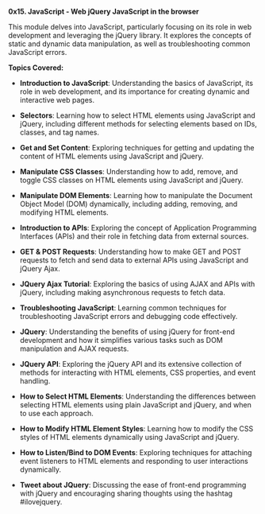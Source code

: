 **0x15. JavaScript - Web jQuery JavaScript in the browser**

This module delves into JavaScript, particularly focusing on its role in web development and leveraging the jQuery library. It explores the concepts of static and dynamic data manipulation, as well as troubleshooting common JavaScript errors.

**Topics Covered:**

- **Introduction to JavaScript**: Understanding the basics of JavaScript, its role in web development, and its importance for creating dynamic and interactive web pages.

- **Selectors**: Learning how to select HTML elements using JavaScript and jQuery, including different methods for selecting elements based on IDs, classes, and tag names.

- **Get and Set Content**: Exploring techniques for getting and updating the content of HTML elements using JavaScript and jQuery.

- **Manipulate CSS Classes**: Understanding how to add, remove, and toggle CSS classes on HTML elements using JavaScript and jQuery.

- **Manipulate DOM Elements**: Learning how to manipulate the Document Object Model (DOM) dynamically, including adding, removing, and modifying HTML elements.

- **Introduction to APIs**: Exploring the concept of Application Programming Interfaces (APIs) and their role in fetching data from external sources.

- **GET & POST Requests**: Understanding how to make GET and POST requests to fetch and send data to external APIs using JavaScript and jQuery Ajax.

- **JQuery Ajax Tutorial**: Exploring the basics of using AJAX and APIs with jQuery, including making asynchronous requests to fetch data.

- **Troubleshooting JavaScript**: Learning common techniques for troubleshooting JavaScript errors and debugging code effectively.

- **JQuery**: Understanding the benefits of using jQuery for front-end development and how it simplifies various tasks such as DOM manipulation and AJAX requests.

- **JQuery API**: Exploring the jQuery API and its extensive collection of methods for interacting with HTML elements, CSS properties, and event handling.
- **How to Select HTML Elements**: Understanding the differences between selecting HTML elements using plain JavaScript and jQuery, and when to use each approach.

- **How to Modify HTML Element Styles**: Learning how to modify the CSS styles of HTML elements dynamically using JavaScript and jQuery.

- **How to Listen/Bind to DOM Events**: Exploring techniques for attaching event listeners to HTML elements and responding to user interactions dynamically.

- **Tweet about JQuery**: Discussing the ease of front-end programming with jQuery and encouraging sharing thoughts using the hashtag #ilovejquery.

